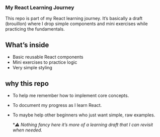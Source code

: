 ### My React Learning Journey

This repo is part of my React learning journey.
It’s basically a draft (brouillon) where I drop simple components and mini exercises while practicing the fundamentals.

## What’s inside 
 - Basic reusable React components
 -  Mini exercises to practice logic
 -  Very simple styling

## why this repo 
 - To help me remember how to implement core concepts.
 - To document my progress as I learn React.
 - To maybe help other beginners who just want simple, raw examples.

  
   **⚠️ Nothing fancy here it’s more of a learning draft that I can revisit when needed.*
